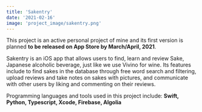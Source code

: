 ```yaml
---
title: 'Sakentry'
date: '2021-02-16'
image: 'project_image/sakentry.png'
---
```

This project is an active personal project of mine and its first version is planned **to be released on App Store by March/April, 2021**.

Sakentry is an iOS app that allows users to find, learn and review Sake, Japanese alcoholic beverage, just like we use Vivino for wine. Its features include to find sakes in the database through free word search and filtering, upload reviews and take notes on sakes with pictures, and communicate with other users by liking and commenting on their reviews.

Programming languages and tools used in this project include: **Swift, Python, Typescript, Xcode, Firebase, Algolia**
